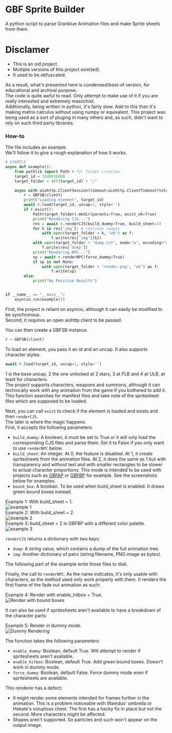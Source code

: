 # GBF Sprite Builder  
  
A python script to parse Granblue Animation files and make Sprite sheets from them.  
  
# Disclamer  
- This is an old project.  
- Multiple versions of this project exist(ed).  
- It used to be obfuscated.  
  
As a result, what's presented here is condensed/best-of version, for educational and archival purpose.   
The code is quite awful to read. Only attempt to make use of it if you are really interested and extremely masochist.  
Additionally, being written in python, it's fairly slow. Add to this than it's making matrix calculus without using numpy or equivalent. This project was being used as a sort of pluging in many others and, as such, didn't want to rely on such third party libraries.  
  
### How-to  
The file includes an example.  
We'll follow it to give a rough explanation of how it works.  
  
```python
# EXAMPLE
async def example():
    from pathlib import Path # for folder creation
    target_id = 3040036000
    target_folder = str(target_id) + "/"

    async with aiohttp.ClientSession(timeout=aiohttp.ClientTimeout(total=50)) as client:
        r = GBFSB(client)
        print("Loading element", target_id)
        await r.load(target_id, uncap=1, style='')
        if r.exist():
            Path(target_folder).mkdir(parents=True, exist_ok=True)
            print("Rendering CJS...")
            res = await r.renderCJS(build_dummy=True, build_sheet=1)
            for k in res['img']: # retrieve images
                with open(target_folder + k, "wb") as f:
                    f.write(res['img'][k])
            with open(target_folder + "dump.txt", mode="w", encoding="utf-8") as f: # retrieve dump
                f.write(res['dump'])
            print("Rendering NPC...")
            sp = await r.renderNPC(force_dummy=True)
            if sp is not None:
                with open(target_folder + "render.png", "wb") as f:
                    f.write(sp)
        else:
            print("No Positive Results")


if __name__ == "__main__":
    asyncio.run(example())
```
  
First, the project is reliant on asyncio, although it can easily be modified to be synchronous.  
Second, it requires an open aiohttp client to be passed.  
  
You can then create a GBFSB instance.  
```python
r = GBFSB(client)
```
To load an element, you pass it an id and an uncap. It also supports character styles.  
```python
await r.load(target_id, uncap=1, style='')
```
1 is the base uncap, 2 the one unlocked at 2 stars, 3 at FLB and 4 at ULB, at least for characters.  
The project supports characters, weapons and summons, although it can technically work with any animation from the game if you bothered to add it.  
This function searches for manifest files and take note of the spritesheet files which are supposed to be loaded.  
  
Next, you can call `exist` to check if the element is loaded and exists and then `renderCJS`.  
The later is where the magic happens.  
First, it accepts the following parameters:  
- `build_dummy`: A boolean, it must be set to True or it will only load the corresponding CJS files and parse them. Set it to False if you only want to use `renderNPC` below.  
- `build_sheet`: An integer. At 0, the feature is disabled. At 1, it create spritesheets from the animation files. At 2, it does the same as 1 but with transparency and without text and with smaller rectangles to be slower to actual character proportions. This mode is intended to be used with projects such as [GBFAP](https://github.com/MizaGBF/GBFAP) or [GBFBP](https://github.com/MizaGBF/GBFBP) for example. See the screenshots below for examples.  
- `bound_box`: A boolean. To be used when build_sheet is enabled. It draws green bound boxes instead.
  
Example 1: With build_sheet = 1.  
![example 1](https://github.com/MizaGBF/GBFSB/blob/main/assets/readme_example_1.png?raw=true)  
Example 2: With build_sheet = 2.  
![example 2](https://github.com/MizaGBF/GBFSB/blob/main/assets/readme_example_2.png?raw=true)  
Example 3: build_sheet = 2 in GBFBP with a different color palette.  
![example 3](https://github.com/MizaGBF/GBFSB/blob/main/assets/readme_example_GBFBP.png?raw=true)  
  
`renderCJS` returns a dictionary with two keys:  
- `dump`: A string value, which contains a dump of the full animation tree.  
- `img`: Another dictionary of pairs (string filename, PNG image as bytes).  
  
The following part of the example write those files to disk.  
  
Finally, the call to `renderNPC`. As the name indicates, it's only usable with characters, as the method used only work properly with them. It renders the first frame of the fade out animation as such:
  
Example 4: Render with enable_hitbox = True.  
![Render with bound boxes](https://github.com/MizaGBF/GBFSB/blob/main/assets/readme_example_4.png?raw=true)
  
It can also be used if spritesheets aren't available to have a breakdown of the character parts:
  
Example 5: Render in dummy mode.  
![Dummy Rendering](https://github.com/MizaGBF/GBFSB/blob/main/assets/readme_example_5.png?raw=true)
  
The function takes the following parameters:
- `enable_dummy`: Boolean, default True. Will attempt to render if spritesheets aren't available.  
- `enable_hitbox`: Boolean, default True. Add green bound boxes. Doesn't work in dummy mode.  
- `force_dummy`: Boolean, default False. Force dummy mode even if spritesheets are available.
  
This renderer has a defect:  
- It might render some elements intended for frames further in the animation. This is a problem noticeable with Wamdus' umbrella or Hekate's voluptous chest. The first has a hacky fix in place but not the second. More characters might be affected.  
- Shapes aren't supported. So particles and such won't appear on the output image.  